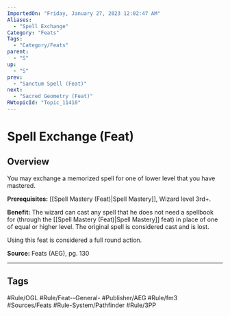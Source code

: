 ```yaml
---
ImportedOn: "Friday, January 27, 2023 12:02:47 AM"
Aliases:
  - "Spell Exchange"
Category: "Feats"
Tags:
  - "Category/Feats"
parent:
  - "S"
up:
  - "S"
prev:
  - "Sanctum Spell (Feat)"
next:
  - "Sacred Geometry (Feat)"
RWtopicId: "Topic_11410"
---
```

# Spell Exchange (Feat)
## Overview
You may exchange a memorized spell for one of lower level that you have mastered.

**Prerequisites:** [[Spell Mastery (Feat)|Spell Mastery]], Wizard leveI 3rd+.

**Benefit:** The wizard can cast any spell that he does not need a spellbook for (through the [[Spell Mastery (Feat)|Spell Mastery]] feat) in place of one of equal or higher level. The original spell is considered cast and is lost.

Using this feat is considered a full round action. 

**Source:** Feats (AEG), pg. 130


---
## Tags
#Rule/OGL #Rule/Feat--General- #Publisher/AEG #Rule/fm3 #Sources/Feats #Rule-System/Pathfinder #Rule/3PP

